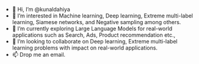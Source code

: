 - 👋 Hi, I’m @kunaldahiya
- 👀 I’m interested in Machine learning, Deep learning, Extreme multi-label learning, Siamese networks, and Negative sampling among others.
- 🌱 I’m currently exploring Large Language Models for real-world applications such as Search, Ads, Product recommendation etc.,
- 💞️ I’m looking to collaborate on Deep learning, Extreme multi-label learning problems with impact on real-world applications.
- 📫 Drop me an email.

<!---
kunaldahiya/kunaldahiya is a ✨ special ✨ repository because its `README.md` (this file) appears on your GitHub profile.
You can click the Preview link to take a look at your changes.
--->
